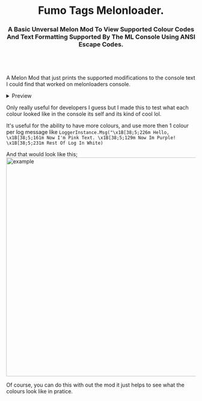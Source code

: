 <h1 align="center"> Fumo Tags Melonloader.</h1>
<h3 align="center">A Basic Unversal Melon Mod To View Supported Colour Codes And Text Formatting Supported By The ML Console Using ANSI Escape Codes.</h3>
<h1 align="center"></h1></br>

 A Melon Mod that just prints the supported modifications to the console text I could find that worked on melonloaders console.</br>
 <details>
  <summary>Preview</summary>
    <img width="675" alt="console colour 1" src="https://user-images.githubusercontent.com/31026406/163100618-04ba3df3-b85c-4a0c-8ab1-453c1c06d706.png">
    <img width="664" alt="console colour 2" src="https://user-images.githubusercontent.com/31026406/163100623-d1a704f7-6606-41bb-a91e-8e0256f46c3d.png">
   </details>

Only really useful for developers I guess but I made this to test what each colour looked like in the console its self and its kind of cool lol.

It's useful for the ability to have more colours, and use more then 1 colour per log message like `LoggerInstance.Msg("\x1B[38;5;226m Hello, \x1B[38;5;161m Now I'm Pink Text. \x1B[38;5;129m Now Im Purple! \x1B[38;5;231m Rest Of Log In White)`

And that would look like this; <img width="581" alt="example" src="https://user-images.githubusercontent.com/31026406/163105302-6520dc1c-2b27-4d58-9c18-68de31e81a0d.png">

Of course, you can do this with out the mod it just helps to see what the colours look like in pratice.
